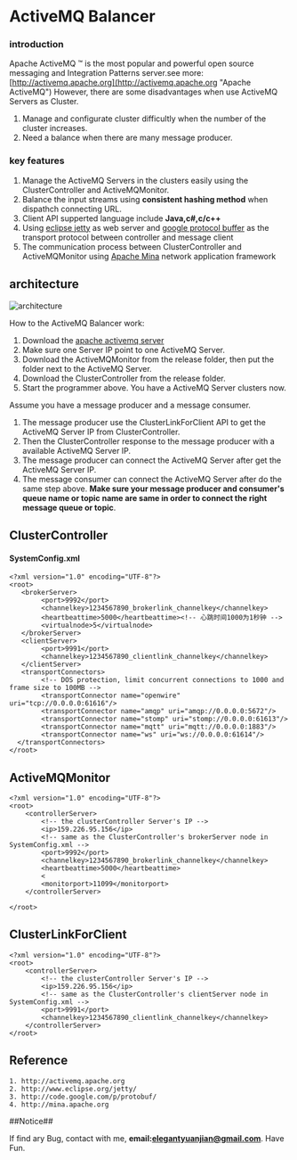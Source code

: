 # ActiveMQ Balancer #
### introduction ###
Apache ActiveMQ ™ is the most popular and powerful open source messaging and Integration Patterns server.see more: [http://activemq.apache.org](http://activemq.apache.org "Apache ActiveMQ")
However, there are some disadvantages when use ActiveMQ Servers as Cluster. <br />

1. Manage and configurate cluster difficultly when the number of the cluster increases. <br />
2. Need a balance when there are many message producer. 


### key features ###
1. Manage the ActiveMQ Servers in the clusters easily using the ClusterController and ActiveMQMonitor. 
2. Balance the input streams using **consistent hashing method** when dispathch connecting URL.
3. Client API supperted language include **Java,c#,c/c++** 
4. Using [eclipse jetty](http://www.eclipse.org/jetty/ "eclipse jetty") as web server and [google protocol buffer](http://code.google.com/p/protobuf/ "google protocol buffer") as the transport protocol between controller and message client
5. The communication process between ClusterController and ActiveMQMonitor using [Apache Mina](http://mina.apache.org) network application framework 



## architecture ##

![architecture](http://159.226.95.156:9991/AQBalancer/images/architecture.png)


How to the ActiveMQ Balancer work:

1. Download the [apache activemq server](http://activemq.apache.org/download.html "download ")
2. Make sure one Server IP point to one ActiveMQ Server.
3. Download the ActiveMQMonitor from the release folder, then put the folder next to the ActiveMQ Server. 
4. Download the ClusterController from the release folder. 
5. Start the programmer above. You have a ActiveMQ Server clusters now.

Assume you have a message producer and a message consumer. 

1.	The message producer use the  ClusterLinkForClient API  to get the ActiveMQ Server IP from ClusterController.  <br />
2.	Then the ClusterController response to the message producer with a available ActiveMQ Server IP. <br />
3.	The message producer can connect the ActiveMQ Server after get the ActiveMQ Server IP. <br />
4.	The message consumer can connect the ActiveMQ Server after do the same step above. **Make sure your message producer and consumer's queue name or topic name are same in order to connect the right message queue or topic**.

## ClusterController ##
#### SystemConfig.xml ####
	<?xml version="1.0" encoding="UTF-8"?>  
	<root>
	   <brokerServer>
	   		<port>9992</port>
	   		<channelkey>1234567890_brokerlink_channelkey</channelkey>
	   		<heartbeattime>5000</heartbeattime><!-- 心跳时间1000为1秒钟 -->
	   		<virtualnode>5</virtualnode>
	   </brokerServer>
	   <clientServer>
	   		<port>9991</port>
	   		<channelkey>1234567890_clientlink_channelkey</channelkey>   	
	   </clientServer>
	   <transportConnectors>
            <!-- DOS protection, limit concurrent connections to 1000 and frame size to 100MB -->
	        <transportConnector name="openwire" uri="tcp://0.0.0.0:61616"/>
	        <transportConnector name="amqp" uri="amqp://0.0.0.0:5672"/>
	        <transportConnector name="stomp" uri="stomp://0.0.0.0:61613"/>
	        <transportConnector name="mqtt" uri="mqtt://0.0.0.0:1883"/>
	        <transportConnector name="ws" uri="ws://0.0.0.0:61614"/>
	  </transportConnectors>   
	</root>


## ActiveMQMonitor ##

	<?xml version="1.0" encoding="UTF-8"?>
	<root>
   		<controllerServer>
			<!-- the clusterController Server's IP -->
	   		<ip>159.226.95.156</ip>
	   		<!-- same as the ClusterController's brokerServer node in SystemConfig.xml -->
			<port>9992</port>	   		
			<channelkey>1234567890_brokerlink_channelkey</channelkey>
	   		<heartbeattime>5000</heartbeattime>
			<
	   		<monitorport>11099</monitorport>
    	</controllerServer>   
   
	</root>

## ClusterLinkForClient ##

	<?xml version="1.0" encoding="UTF-8"?>
	<root>
	    <controllerServer>
			<!-- the clusterController Server's IP -->
		   	<ip>159.226.95.156</ip>
		   	<!-- same as the ClusterController's clientServer node in SystemConfig.xml -->
			<port>9991</port>
		   	<channelkey>1234567890_clientlink_channelkey</channelkey>
	    </controllerServer> 
	</root>

## Reference ##
	

	1. http://activemq.apache.org
	2. http://www.eclipse.org/jetty/
	3. http://code.google.com/p/protobuf/
	4. http://mina.apache.org
	
##Notice##

If find ary Bug, contact with me, **email:elegantyuanjian@gmail.com**. Have Fun.